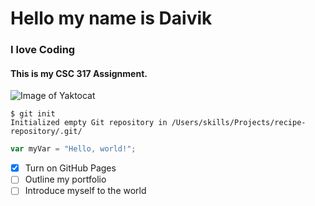 # Hello my name is Daivik

### I love Coding
#### This is my CSC 317 Assignment.

![Image of Yaktocat](https://octodex.github.com/images/yaktocat.png)



```
$ git init
Initialized empty Git repository in /Users/skills/Projects/recipe-repository/.git/
```

``` javascript
var myVar = "Hello, world!";
```
- [x] Turn on GitHub Pages
- [ ] Outline my portfolio
- [ ] Introduce myself to the world
